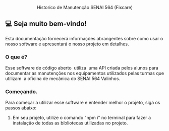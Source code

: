 <div align="center">Historico de Manutenção SENAI 564 (Fixcare)</div>


## 💻 Seja muito bem-vindo!
Esta documentação fornecerá informações abrangentes sobre como usar o nosso software e apresentará o nosso projeto em detalhes.

### O que é?

Esse software de código aberto  utiliza  uma API criada pelos alunos para documentar as manutenções nos equipamentos utilizados pelas turmas que utilizam  a oficina de mecânica do SENAI 564 Valinhos.

### Começando.
Para começar a utilizar esse software e entender melhor o projeto, siga os passos abaixo:

1. Em seu projeto, utilize o comando "npm i" no terminal para fazer a instalação de todas as bibliotecas utilizadas no projeto. 
